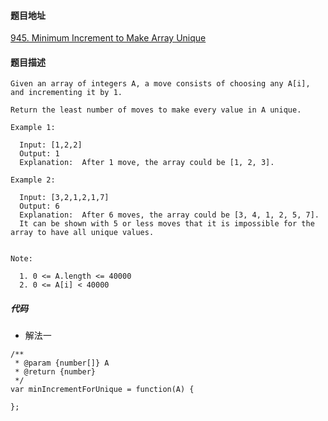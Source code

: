 #### 题目地址
[945. Minimum Increment to Make Array Unique](https://leetcode.com/problems/minimum-increment-to-make-array-unique/)
#### 题目描述
```
Given an array of integers A, a move consists of choosing any A[i], and incrementing it by 1.

Return the least number of moves to make every value in A unique.

Example 1:

  Input: [1,2,2]
  Output: 1
  Explanation:  After 1 move, the array could be [1, 2, 3].

Example 2:

  Input: [3,2,1,2,1,7]
  Output: 6
  Explanation:  After 6 moves, the array could be [3, 4, 1, 2, 5, 7].
  It can be shown with 5 or less moves that it is impossible for the array to have all unique values.
 

Note:

  1. 0 <= A.length <= 40000
  2. 0 <= A[i] < 40000
```

##### 代码

- 解法一
```
/**
 * @param {number[]} A
 * @return {number}
 */
var minIncrementForUnique = function(A) {
    
};
```
